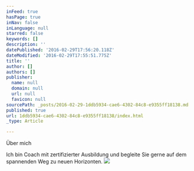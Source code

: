 ```yaml
---
inFeed: true
hasPage: true
inNav: false
inLanguage: null
starred: false
keywords: []
description: ''
datePublished: '2016-02-29T17:56:20.118Z'
dateModified: '2016-02-29T17:55:51.775Z'
title: ''
author: []
authors: []
publisher:
  name: null
  domain: null
  url: null
  favicon: null
sourcePath: _posts/2016-02-29-1ddb5934-cae6-4302-84c8-e9355ff18138.md
published: true
url: 1ddb5934-cae6-4302-84c8-e9355ff18138/index.html
_type: Article

---
```

Über mich

Ich bin Coach mit zertifizierter Ausbildung und begleite Sie gerne auf dem spannenden Weg zu neuen Horizonten.
![](https://the-grid-user-content.s3-us-west-2.amazonaws.com/79b3e697-7ec7-4f3c-ba6a-16df0acaa8f1.jpg)